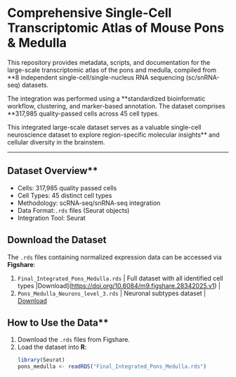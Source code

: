 # Comprehensive Single-Cell Transcriptomic Atlas of Mouse Pons & Medulla

This repository provides metadata, scripts, and documentation for the large-scale transcriptomic atlas of the pons and medulla, compiled from **8 independent single-cell/single-nucleus RNA sequencing (sc/snRNA-seq) datasets. 

The integration was performed using a **standardized bioinformatic workflow, clustering, and marker-based annotation. The dataset comprises **317,985 quality-passed cells across 45 cell types.

This integrated large-scale dataset serves as a valuable single-cell neuroscience dataset to explore region-specific molecular insights** and cellular diversity in the brainstem.

---

## Dataset Overview**
- Cells: 317,985 quality passed cells
- Cell Types: 45 distinct cell types
- Methodology: scRNA-seq/snRNA-seq integration
- Data Format:`.rds` files (Seurat objects)
- Integration Tool: Seurat

## Download the Dataset
The `.rds` files containing normalized expression data can be accessed via **Figshare**:
1. `Final_Integrated_Pons_Medulla.rds` | Full dataset with all identified cell types |Download](https://doi.org/10.6084/m9.figshare.28342025.v1) |
2. `Pons_Medulla_Neurons_level_3.rds` | Neuronal subtypes dataset | [Download](https://doi.org/10.6084/m9.figshare.28342025.v1)

## How to Use the Data**
1. Download the `.rds` files from Figshare.
2. Load the dataset into **R**:
   ```r
   library(Seurat)
   pons_medulla <- readRDS("Final_Integrated_Pons_Medulla.rds")
